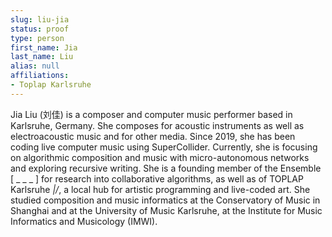 ```yaml
---
slug: liu-jia
status: proof
type: person
first_name: Jia
last_name: Liu
alias: null
affiliations:
- Toplap Karlsruhe
---
```


Jia Liu (刘佳) is a composer and computer music performer based in
Karlsruhe, Germany. She composes for acoustic instruments as well as
electroacoustic music and for other media. Since 2019, she has been
coding live computer music using SuperCollider. Currently, she is
focusing on algorithmic composition and music with micro-autonomous
networks and exploring recursive writing. She is a founding member of
the Ensemble [ _ _ _ ] for research into collaborative algorithms, as
well as of TOPLAP Karlsruhe _\|/_, a local hub for artistic
programming and live-coded art. She studied composition and music
informatics at the Conservatory of Music in Shanghai and at the
University of Music Karlsruhe, at the Institute for Music Informatics
and Musicology (IMWI).

